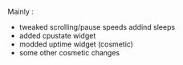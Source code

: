 Mainly :
- tweaked scrolling/pause speeds addind sleeps
- added cpustate widget 
- modded uptime widget (cosmetic)
- some other cosmetic changes
